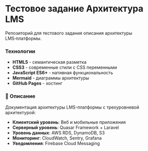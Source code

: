 # Тестовое задание Архитектура LMS

Репозиторий для тестового задания описания архитектуры LMS‑платформы.

### Технологии

- **HTML5** - семантическая разметка
- **CSS3** - современные стили с CSS переменными
- **JavaScript ES6+** - нативная функциональность
- **Mermaid** - диаграммы архитектуры
- **GitHub Pages** - хостинг


### 📝 Описание

Документация архитектуры LMS-платформы с трехуровневой архитектурой:

- **Клиентский уровень**: Веб и мобильные приложения
- **Серверный уровень**: Quasar Framework + Laravel
- **Уровень данных**: AWS RDS, DynamoDB, S3
- **Мониторинг**: CloudWatch, Sentry, Grafana
- **Уведомления**: Firebase Cloud Messaging

